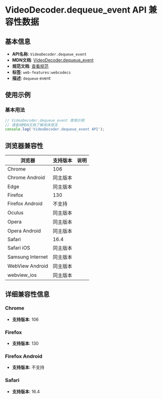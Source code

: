 # VideoDecoder.dequeue_event API 兼容性数据

## 基本信息

- **API名称**: `VideoDecoder.dequeue_event`
- **MDN文档**: [VideoDecoder.dequeue_event](https://developer.mozilla.org/docs/Web/API/VideoDecoder/dequeue_event)
- **规范文档**: [查看规范](https://w3c.github.io/webcodecs/#eventdef-videodecoder-dequeue)
- **标签**: `web-features:webcodecs`
- **描述**: `dequeue` event

## 使用示例

### 基本用法

```javascript
// VideoDecoder.dequeue_event 使用示例
// 请查阅MDN文档了解具体用法
console.log('VideoDecoder.dequeue_event API');
```

## 浏览器兼容性

| 浏览器 | 支持版本 | 说明 |
|--------|----------|------|
| Chrome | 106 |  |
| Chrome Android | 同主版本 |  |
| Edge | 同主版本 |  |
| Firefox | 130 |  |
| Firefox Android | 不支持 |  |
| Oculus | 同主版本 |  |
| Opera | 同主版本 |  |
| Opera Android | 同主版本 |  |
| Safari | 16.4 |  |
| Safari iOS | 同主版本 |  |
| Samsung Internet | 同主版本 |  |
| WebView Android | 同主版本 |  |
| webview_ios | 同主版本 |  |

## 详细兼容性信息

### Chrome

- **支持版本**: 106

### Firefox

- **支持版本**: 130

### Firefox Android

- **支持版本**: 不支持

### Safari

- **支持版本**: 16.4

